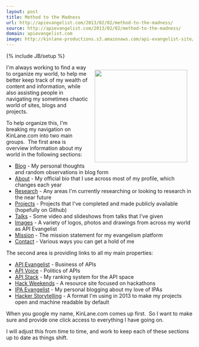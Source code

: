 ```yaml
---
layout: post
title: Method to the Madness
url: http://apievangelist.com/2013/02/02/method-to-the-madness/
source: http://apievangelist.com/2013/02/02/method-to-the-madness/
domain: apievangelist.com
image: http://kinlane-productions.s3.amazonaws.com/api-evangelist-site/blog/global-gears.jpg
---
```

{% include JB/setup %}<p><p><img style="padding: 15px;" src="https://s3.amazonaws.com/kinlane-productions/global-gears.jpg" alt="" width="250" align="right" /></p>
<p>I'm always working to find a way to organize my world, to help me better keep track of my wealth of content and information, while also assisting people in navigating my sometimes chaotic world of sites, blogs and projects.</p>
<p>To help organize this, I'm breaking my navigation on KinLane.com into two main groups. &nbsp;The first area is overview information about my world in the following sections:</p>
<ul class="mainlist">
<li class="page_item current_page_item"><a title="Home" href="/index.php">Blog</a>&nbsp;- My personal thoughts and random observations in blog form</li>
<li class="page_item page-item-2"><a title="About" href="/about/">About</a>&nbsp;- My official bio that I use across most of my profile, which changes each year</li>
<li class="page_item page-item-2"><a title="Research" href="/research.php">Research</a>&nbsp;- Any areas I'm currently researching or looking to research in the near future</li>
<li class="page_item page-item-2"><a title="Projects" href="/projects.php">Projects</a>&nbsp;- Projects that I've completed and made publicly available (hopefully on Github)</li>
<li class="page_item page-item-2"><a title="Talks" href="/talks.php">Talks</a>&nbsp;- Some video and slideshows from talks that I've given</li>
<li class="page_item page-item-2"><a title="Talks" href="/images.php">Images</a>&nbsp;- A variety of logos, photos and drawings from across my world as API Evangelist</li>
<li class="page_item page-item-2"><a title="Mission" href="/mission.php">Mission</a>&nbsp;- The mission statement for my evangelism platform</li>
<li class="page_item page-item-2"><a title="Contact" href="/contact/">Contact</a>&nbsp;- Various ways you can get a hold of me</li>
</ul>
<p>The second area is providing links to all my main properties:</p>
<ul class="mainlist">
<li><a href="http://apievangelist.com/" target="_blank">API Evangelist</a>&nbsp;- Business of APIs</li>
<li><a href="http://apivoice.com/" target="_blank">API Voice</a>&nbsp;- Politics of APIs</li>
<li><a href="http://theapistack.com/" target="_blank">API Stack</a>&nbsp;- My ranking system for the API space</li>
<li><a href="http://hackweekends.com/" target="_blank">Hack Weekends</a>&nbsp;- A resource site focused on hackathons</li>
<li><a href="http://ipaevangelist.com/" target="_blank">IPA Evangelist</a>&nbsp;- My personal blogging about my love of IPAs</li>
<li><a href="http://hackerstorytelling.com/" target="_blank">Hacker Storytelling</a>&nbsp;- A format I'm using in 2013 to make my projects open and machine readable by default</li>
</ul>
<p>When you google my name, KinLane.com comes up first. &nbsp;So I want to make sure and provide one click access to everything I have going on. &nbsp;</p>
<p>I will adjust this from time to time, and work to keep each of these sections up to date as things shift.</p></p>
